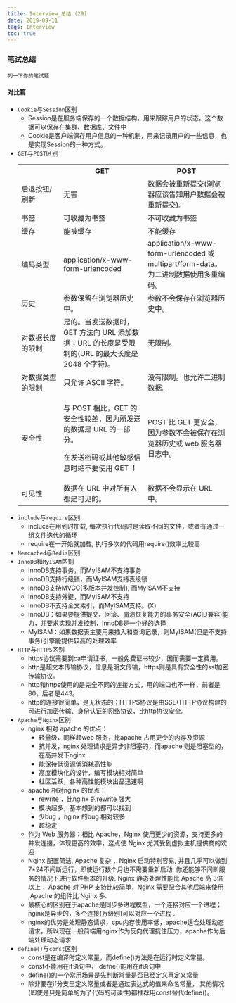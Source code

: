 ```yaml
---
title: Interview_总结 (29)
date: 2019-09-11
tags: Interview
toc: true
---
```


### 笔试总结
    列一下你的笔试题
    
<!-- more -->

#### 对比篇
- `Cookie`与`Session`区别
    * Session是在服务端保存的一个数据结构，用来跟踪用户的状态，这个数据可以保存在集群、数据库、文件中
    * Cookie是客户端保存用户信息的一种机制，用来记录用户的一些信息，也是实现Session的一种方式。
- `GET`与`POST`区别
    <table class="dataintable"><tbody><tr><th style="width:20%;">&nbsp;</th><th>GET</th><th>POST</th></tr><tr><td>后退按钮/刷新</td><td>无害</td><td>数据会被重新提交(浏览器应该告知用户数据会被重新提交)。</td></tr><tr><td>书签</td><td>可收藏为书签</td><td>不可收藏为书签</td></tr><tr><td>缓存</td><td>能被缓存</td><td>不能缓存</td></tr><tr><td>编码类型</td><td>application/x-www-form-urlencoded</td><td>application/x-www-form-urlencoded 或 multipart/form-data。为二进制数据使用多重编码。</td></tr><tr><td>历史</td><td>参数保留在浏览器历史中。</td><td>参数不会保存在浏览器历史中。</td></tr><tr><td>对数据长度的限制</td><td>是的。当发送数据时，GET 方法向 URL 添加数据；URL 的长度是受限制的(URL 的最大长度是 2048 个字符)。</td><td>无限制。</td></tr><tr><td>对数据类型的限制</td><td>只允许 ASCII 字符。</td><td>没有限制。也允许二进制数据。</td></tr><tr><td>安全性</td><td><p>与 POST 相比，GET 的安全性较差，因为所发送的数据是 URL 的一部分。</p><p>在发送密码或其他敏感信息时绝不要使用 GET ！</p></td><td>POST 比 GET 更安全，因为参数不会被保存在浏览器历史或 web 服务器日志中。</td></tr><tr><td>可见性</td><td>数据在 URL 中对所有人都是可见的。</td><td>数据不会显示在 URL 中。</td></tr></tbody></table>
- `include`与`require`区别
    * incluce在用到时加载, 每次执行代码时是读取不同的文件，或者有通过一组文件迭代的循环
    * require在一开始就加载, 执行多次的代码用require()效率比较高
- `Memcached`与`Redis`区别
- `InnoDB`和`MyISAM`区别
    * InnoDB支持事务，而MyISAM不支持事务
    * InnoDB支持行级锁，而MyISAM支持表级锁
    * InnoDB支持MVCC(多版本并发控制), 而MyISAM不支持
    * InnoDB支持外键，而MyISAM不支持
    * InnoDB不支持全文索引，而MyISAM支持。(X)
    * InnoDB：如果要提供提交、回滚、崩溃恢复能力的事务安全(ACID兼容)能力，并要求实现并发控制，InnoDB是一个好的选择
    * MyISAM：如果数据表主要用来插入和查询记录，则MyISAM(但是不支持事务)引擎能提供较高的处理效率
- `HTTP`与`HTTPS`区别
    * https协议需要到ca申请证书，一般免费证书较少，因而需要一定费用。
    * http是超文本传输协议，信息是明文传输，https则是具有安全性的ssl加密传输协议。
    * http和https使用的是完全不同的连接方式，用的端口也不一样，前者是80，后者是443。
    * http的连接很简单，是无状态的；HTTPS协议是由SSL+HTTP协议构建的可进行加密传输、身份认证的网络协议，比http协议安全。
- `Apache`与`Nginx`区别
    * nginx 相对 apache 的优点：
        * 轻量级，同样起web 服务，比apache 占用更少的内存及资源
        * 抗并发，nginx 处理请求是异步非阻塞的，而apache 则是阻塞型的，在高并发下nginx
        * 能保持低资源低消耗高性能
        * 高度模块化的设计，编写模块相对简单
        * 社区活跃，各种高性能模块出品迅速啊
    * apache 相对nginx 的优点：
        * rewrite ，比nginx 的rewrite 强大
        * 模块超多，基本想到的都可以找到
        * 少bug ，nginx 的bug 相对较多
        * 超稳定
    * 作为 Web 服务器：相比 Apache，Nginx 使用更少的资源，支持更多的并发连接，体现更高的效率，这点使 Nginx 尤其受到虚拟主机提供商的欢迎
    * Nginx 配置简洁, Apache 复杂 ，Nginx 启动特别容易, 并且几乎可以做到7*24不间断运行，即使运行数个月也不需要重新启动. 你还能够不间断服务的情况下进行软件版本的升级. Nginx 静态处理性能比 Apache 高 3倍以上 ，Apache 对 PHP 支持比较简单，Nginx 需要配合其他后端来使用 ,Apache 的组件比 Nginx 多.
    * 最核心的区别在于apache是同步多进程模型，一个连接对应一个进程；nginx是异步的，多个连接(万级别)可以对应一个进程 .
    * nginx的优势是处理静态请求，cpu内存使用率低，apache适合处理动态请求，所以现在一般前端用nginx作为反向代理抗住压力，apache作为后端处理动态请求
- `define()`与`const`区别
    * const是在编译时定义常量，而define()方法是在运行时定义常量。
    * const不能用在if语句中， defne()能用在if语句中
    * define()的一个常用场景是先判断常量是否已经定义再定义常量
    * 除非要在if分支里定义常量或者是通过表达式的值来命名常量， 其他情况(即使是只是简单的为了代码的可读性)都推荐用const替代define()。

